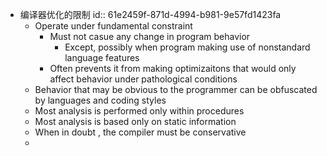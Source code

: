 - 编译器优化的限制
  id:: 61e2459f-871d-4994-b981-9e57fd1423fa
	- Operate under fundamental constraint
		- Must not casue any change in program behavior
			- Except, possibly when program making use of nonstandard language features
		- Often prevents it from making optimizaitons that would only affect behavior under pathological conditions
	- Behavior that  may be obvious to the programmer can be obfuscated by languages and coding styles
	- Most analysis is performed only within procedures
	- Most analysis is based only on static information
	- When in doubt , the compiler must be conservative
	-